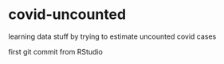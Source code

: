 # covid-uncounted
learning data stuff by trying to estimate uncounted covid cases

first git commit from RStudio